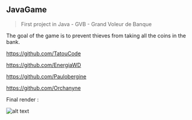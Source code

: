 ## JavaGame
>First project in Java - GVB - Grand Voleur de Banque

The goal  of the game is to prevent thieves from taking all the coins in the bank.

https://github.com/TatouCode

https://github.com/EnergiaWD

https://github.com/Paulobergine

https://github.com/Orchanyne

Final render :

![alt text](https://github.com/Orchanyne/ProjetS2Co/blob/master/unknown.png)
